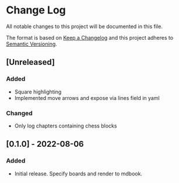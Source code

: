 # Change Log
All notable changes to this project will be documented in this file.
 
The format is based on [Keep a Changelog](http://keepachangelog.com/)
and this project adheres to [Semantic Versioning](http://semver.org/).

## [Unreleased]
### Added
- Square highlighting
- Implemented move arrows and expose via lines field in yaml

### Changed
- Only log chapters containing chess blocks
 
## [0.1.0] - 2022-08-06
### Added
- Initial release. Specify boards and render to mdbook. 
